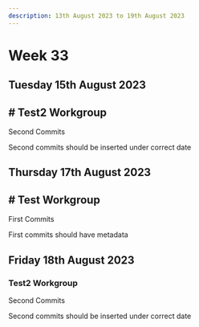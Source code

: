 ```yaml
---
description: 13th August 2023 to 19th August 2023
---
```


# Week 33

## Tuesday 15th August 2023
## # Test2 Workgroup

Second Commits

Second commits should be inserted under correct date
## Thursday 17th August 2023
## # Test Workgroup

First Commits

First commits should have metadata
## Friday 18th August 2023

### Test2 Workgroup

Second Commits

Second commits should be inserted under correct date